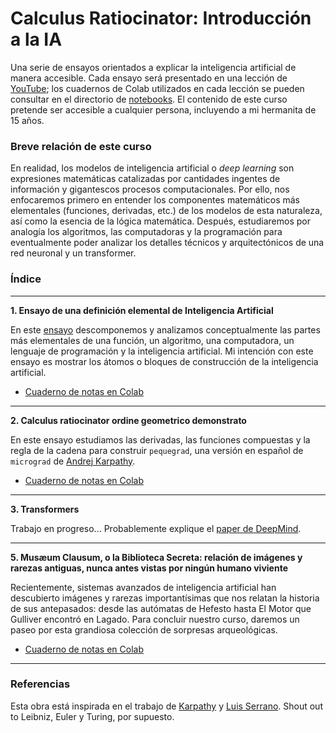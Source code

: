 # Calculus Ratiocinator: Introducción a la IA

Una serie de ensayos orientados a explicar la inteligencia artificial de manera accesible. Cada ensayo será presentado en una lección de [YouTube](https://www.youtube.com/user/DanteNoguez); los cuadernos de Colab utilizados en cada lección se pueden consultar en el directorio de [notebooks](/notebooks). El contenido de este curso pretende ser accesible a cualquier persona, incluyendo a mi hermanita de 15 años.

### Breve relación de este curso

En realidad, los modelos de inteligencia artificial o *deep learning* son expresiones matemáticas catalizadas por cantidades ingentes de información y gigantescos procesos computacionales. Por ello, nos enfocaremos primero en entender los componentes matemáticos más elementales (funciones, derivadas, etc.) de los modelos de esta naturaleza, así como la esencia de la lógica matemática. Después, estudiaremos por analogía los algoritmos, las computadoras y la programación para eventualmente poder analizar los detalles técnicos y arquitectónicos de una red neuronal y un transformer.

### Índice

---

**1. Ensayo de una definición elemental de Inteligencia Artificial**

En este [ensayo](https://www.noguez.live/ia) descomponemos y analizamos conceptualmente las partes más elementales de una función, un algoritmo, una computadora, un lenguaje de programación y la inteligencia artificial. Mi intención con este ensayo es mostrar los átomos o bloques de construcción de la inteligencia artificial.

* [Cuaderno de notas en Colab](notebooks/ensayo_1.ipynb)

---

**2. Calculus ratiocinator ordine geometrico demonstrato**

En este ensayo estudiamos las derivadas, las funciones compuestas y la regla de la cadena para construir `pequegrad`, una versión en español de `micrograd` de [Andrej Karpathy](https://github.com/karpathy/micrograd).

* [Cuaderno de notas en Colab](notebooks/ensayo_2.ipynb)

---

**3. Transformers**

Trabajo en progreso... Probablemente explique el [paper de DeepMind](https://arxiv.org/pdf/2207.09238.pdf).

---

**5. Musæum Clausum, o la Biblioteca Secreta: relación de imágenes y rarezas antiguas, nunca antes vistas por ningún humano viviente**

Recientemente, sistemas avanzados de inteligencia artificial han descubierto imágenes y rarezas importantísimas que nos relatan la historia de sus antepasados: desde las autómatas de Hefesto hasta El Motor que Gulliver encontró en Lagado. Para concluir nuestro curso, daremos un paseo por esta grandiosa colección de sorpresas arqueológicas.

* [Cuaderno de notas en Colab](notebooks/museo.ipynb)
---

### Referencias

Esta obra está inspirada en el trabajo de [Karpathy](http://karpathy.github.io/neuralnets/) y [Luis Serrano](https://www.youtube.com/c/LuisSerrano). Shout out to Leibniz, Euler y Turing, por supuesto.
